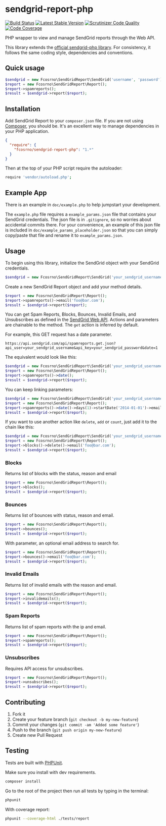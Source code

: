# sendgrid-report-php

[![Build Status](https://travis-ci.org/fcosrno/sendgrid-report-php.svg)](https://travis-ci.org/fcosrno/sendgrid-report-php) [![Latest Stable Version](https://poser.pugx.org/fcosrno/sendgrid-report/v/stable.svg)](https://packagist.org/packages/fcosrno/sendgrid-report) [![Scrutinizer Code Quality](https://scrutinizer-ci.com/g/fcosrno/sendgrid-report-php/badges/quality-score.png?b=master)](https://scrutinizer-ci.com/g/fcosrno/sendgrid-report-php/?branch=master) [![Code Coverage](https://scrutinizer-ci.com/g/fcosrno/sendgrid-report-php/badges/coverage.png?b=master)](https://scrutinizer-ci.com/g/fcosrno/sendgrid-report-php/?branch=master)


PHP wrapper to view and manage SendGrid reports through the Web API.

This library extends the [official sendgrid-php library](https://github.com/sendgrid/sendgrid-php). For consistency, it follows the same coding style, dependencies and conventions.

## Quick usage

```php
$sendgrid = new Fcosrno\SendGridReport\SendGrid('username', 'password');
$report = new Fcosrno\SendGridReport\Report();
$report->spamreports();
$result = $sendgrid->report($report);
```


## Installation

Add SendGrid Report to your `composer.json` file. If you are not using [Composer](http://getcomposer.org), you should be. It's an excellent way to manage dependencies in your PHP application. 

```json
{  
  "require": {
    "fcosrno/sendgrid-report-php": "1.*"
  }
}
```

Then at the top of your PHP script require the autoloader:

```bash
require 'vendor/autoload.php';
```

## Example App

There is an example in `doc/example.php` to help jumpstart your development.

The `example.php` file requires a `example_params.json` file that contains your SendGrid credentials. The json file is in `.gitignore`, so no worries about accidental commits there. For your convenience, an example of this json file is included in `doc/example_params_placeholder.json` so that you can simply copy/paste that file and rename it to `example_params.json`.


## Usage

To begin using this library, initialize the SendGrid object with your SendGrid credentials.

```php
$sendgrid = new Fcosrno\SendGridReport\SendGrid('your_sendgrid_username', 'your_sendgrid_password');
```

Create a new SendGrid Report object and add your method details.

```php
$report = new Fcosrno\SendGridReport\Report();
$report->spamreports()->email('foo@bar.com');
$result = $sendgrid->report($report);
```

You can get Spam Reports, Blocks, Bounces, Invalid Emails, and Unsubscribes as defined in the [SendGrid Web API](https://sendgrid.com/docs/API_Reference/Web_API/index.html). Actions and parameters are chainable to the method. The `get` action is inferred by default.

For example, this GET request has a date parameter.

	https://api.sendgrid.com/api/spamreports.get.json?api_user=your_sendgrid_username&api_key=your_sendgrid_password&date=1

The equivalent would look like this:

```php
$sendgrid = new Fcosrno\SendGridReport\SendGrid('your_sendgrid_username', 'your_sendgrid_password');
$report = new Fcosrno\SendGridReport\Report();
$report->spamreports()->date();
$result = $sendgrid->report($report);
```

You can keep linking parameters:

```php
$sendgrid = new Fcosrno\SendGridReport\SendGrid('your_sendgrid_username', 'your_sendgrid_password');
$report = new Fcosrno\SendGridReport\Report();
$report->spamreports()->date()->days(1)->startDate('2014-01-01')->email('foo@bar.com');
$result = $sendgrid->report($report);
```


If you want to use another action like `delete`, `add` or `count`, just add it to the chain like this:

```php
$sendgrid = new Fcosrno\SendGridReport\SendGrid('your_sendgrid_username', 'your_sendgrid_password');
$report = new Fcosrno\SendGridReport\Report();
$report->blocks()->delete()->email('foo@bar.com');
$result = $sendgrid->report($report);
```


### Blocks

Returns list of blocks with the status, reason and email

```php
$report = new Fcosrno\SendGridReport\Report();
$report->blocks();
$result = $sendgrid->report($report);
```


### Bounces

Returns list of bounces with status, reason and email.

```php
$report = new Fcosrno\SendGridReport\Report();
$report->bounces();
$result = $sendgrid->report($report);
```

With parameter, an optional email address to search for.

```php
$report = new Fcosrno\SendGridReport\Report();
$report->bounces()->email('foo@bar.com');
$result = $sendgrid->report($report);
```


### Invalid Emails

Returns list of invalid emails with the reason and email.

```php
$report = new Fcosrno\SendGridReport\Report();
$report->invalidemails();
$result = $sendgrid->report($report);
```
### Spam Reports

Returns list of spam reports with the ip and email.

```php
$report = new Fcosrno\SendGridReport\Report();
$report->spamreports();
$result = $sendgrid->report($report);
```

### Unsubscribes

Requires API access for unsubscribes.

```php
$report = new Fcosrno\SendGridReport\Report();
$report->unsubscribes();
$result = $sendgrid->report($report);
```


## Contributing

1. Fork it
2. Create your feature branch (`git checkout -b my-new-feature`)
3. Commit your changes (`git commit -am 'Added some feature'`)
4. Push to the branch (`git push origin my-new-feature`)
5. Create new Pull Request

Testing
--------
Tests are built with [PHPUnit](https://github.com/sebastianbergmann/phpunit/).

Make sure you install with dev requirements.
```bash
composer install
```

Go to the root of the project then run all tests by typing in the terminal:
```bash
phpunit
```
	
With coverage report:
```bash
phpunit --coverage-html ./tests/report
```




